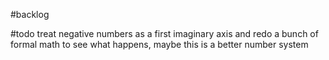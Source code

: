#backlog 

#todo treat negative numbers as a first imaginary axis and redo a bunch of formal math to see what happens, maybe this is a better number system

